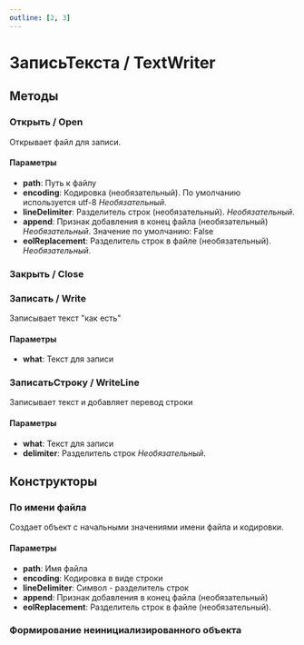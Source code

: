 ```yaml
---
outline: [2, 3]
---
```


# ЗаписьТекста / TextWriter


## Методы


### Открыть / Open


Открывает файл для записи.


#### Параметры

* **path**: Путь к файлу
* **encoding**: Кодировка (необязательный). По умолчанию используется utf-8 *Необязательный*. 
* **lineDelimiter**: Разделитель строк (необязательный). *Необязательный*. 
* **append**: Признак добавления в конец файла (необязательный) *Необязательный*. Значение по умолчанию: False
* **eolReplacement**: Разделитель строк в файле (необязательный). *Необязательный*. 

### Закрыть / Close


### Записать / Write


Записывает текст "как есть"


#### Параметры

* **what**: Текст для записи

### ЗаписатьСтроку / WriteLine


Записывает текст и добавляет перевод строки


#### Параметры

* **what**: Текст для записи
* **delimiter**: Разделитель строк *Необязательный*. 

## Конструкторы


### По имени файла


Создает объект с начальными значениями имени файла и кодировки.


#### Параметры

* **path**: Имя файла
* **encoding**: Кодировка в виде строки
* **lineDelimiter**: Символ - разделитель строк
* **append**: Признак добавления в конец файла (необязательный)
* **eolReplacement**: Разделитель строк в файле (необязательный).

### Формирование неинициализированного объекта

